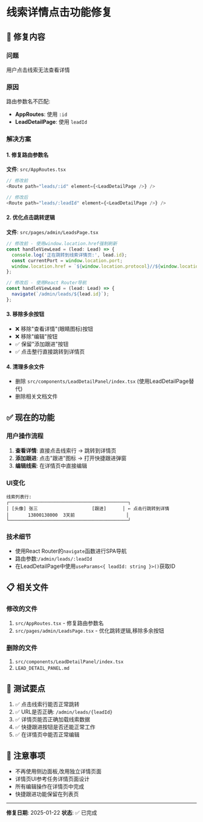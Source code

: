 # 线索详情点击功能修复

## 🔧 修复内容

### 问题
用户点击线索无法查看详情

### 原因
路由参数名不匹配:
- **AppRoutes**: 使用 `:id`
- **LeadDetailPage**: 使用 `leadId`

### 解决方案

#### 1. 修复路由参数名
**文件**: `src/AppRoutes.tsx`

```typescript
// 修改前
<Route path="leads/:id" element={<LeadDetailPage />} />

// 修改后
<Route path="leads/:leadId" element={<LeadDetailPage />} />
```

#### 2. 优化点击跳转逻辑
**文件**: `src/pages/admin/LeadsPage.tsx`

```typescript
// 修改前 - 使用window.location.href强制刷新
const handleViewLead = (lead: Lead) => {
  console.log('正在跳转到线索详情页:', lead.id);
  const currentPort = window.location.port;
  window.location.href = `${window.location.protocol}//${window.location.hostname}:${currentPort}/admin/leads/${lead.id}`;
};

// 修改后 - 使用React Router导航
const handleViewLead = (lead: Lead) => {
  navigate(`/admin/leads/${lead.id}`);
};
```

#### 3. 移除多余按钮
- ❌ 移除"查看详情"(眼睛图标)按钮
- ❌ 移除"编辑"按钮
- ✅ 保留"添加跟进"按钮
- ✅ 点击整行直接跳转到详情页

#### 4. 清理多余文件
- 删除 `src/components/LeadDetailPanel/index.tsx` (使用LeadDetailPage替代)
- 删除相关文档文件

## ✅ 现在的功能

### 用户操作流程
1. **查看详情**: 直接点击线索行 → 跳转到详情页
2. **添加跟进**: 点击"跟进"图标 → 打开快捷跟进弹窗
3. **编辑线索**: 在详情页中直接编辑

### UI变化
```
线索列表行:
┌────────────────────────────────────────────┐
│ [头像] 张三                    [跟进]      │ ← 点击行跳转到详情
│       13800138000  3天前                   │
└────────────────────────────────────────────┘
```

### 技术细节
- 使用React Router的`navigate`函数进行SPA导航
- 路由参数:`/admin/leads/:leadId`
- 在LeadDetailPage中使用`useParams<{ leadId: string }>()`获取ID

## 📋 相关文件

### 修改的文件
1. `src/AppRoutes.tsx` - 修复路由参数名
2. `src/pages/admin/LeadsPage.tsx` - 优化跳转逻辑,移除多余按钮

### 删除的文件
1. `src/components/LeadDetailPanel/index.tsx`
2. `LEAD_DETAIL_PANEL.md`

## 🎯 测试要点

1. ✅ 点击线索行能否正常跳转
2. ✅ URL是否正确: `/admin/leads/{leadId}`
3. ✅ 详情页能否正确加载线索数据
4. ✅ 快捷跟进按钮是否还能正常工作
5. ✅ 在详情页中能否正常编辑

## 📝 注意事项

- 不再使用侧边面板,改用独立详情页面
- 详情页UI参考任务详情页面设计
- 所有编辑操作在详情页中完成
- 快捷跟进功能保留在列表页

---

**修复日期**: 2025-01-22
**状态**: ✅ 已完成

